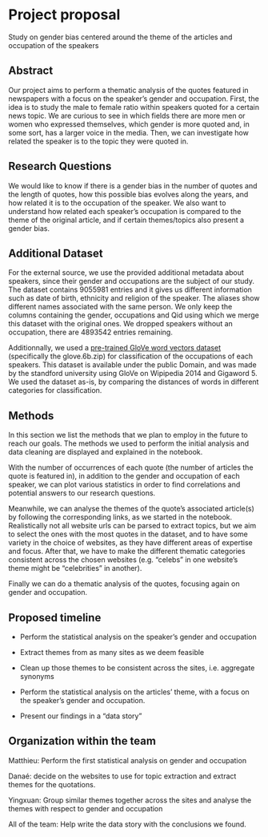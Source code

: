 # Project proposal
Study on gender bias centered around the theme of the articles and occupation of the speakers

## Abstract

Our project aims to perform a thematic analysis of the quotes featured in newspapers with a focus on the speaker’s gender and occupation. First, the idea is to study the male to female ratio within speakers quoted for a certain news topic. We are curious to see in which fields there are more men or women who expressed themselves, which gender is more quoted and, in some sort, has a larger voice in the media. Then, we can investigate how related the speaker is to the topic they were quoted in.

## Research Questions

We would like to know if there is a gender bias in the number of quotes and the length of quotes, how this possible bias evolves along the years, and how related it is to the occupation of the speaker. We also want to understand how related each speaker’s occupation is compared to the theme of the original article, and if certain themes/topics also present a gender bias.

## Additional Dataset

For the external source, we use the provided additional metadata about speakers, since their gender and occupations are the subject of our study. The dataset contains 9055981 entries and it gives us different information such as date of birth, ethnicity and religion of the speaker. The aliases show different names associated with the same person. We only keep the columns containing the gender, occupations and Qid using which we merge this dataset with the original ones. We dropped speakers without an occupation, there are ​​4893542 entries remaining.

Additionnally, we used a [pre-trained GloVe word vectors dataset](https://nlp.stanford.edu/projects/glove/) (specifically the glove.6b.zip) for classification of the occupations of each speakers. This dataset is available under the public Domain, and was made by the standford university using GloVe on Wipipedia 2014 and Gigaword 5. We used the dataset as-is, by comparing the distances of words in different categories for classification.

## Methods

In this section we list the methods that we plan to employ in the future to reach our goals. The methods we used to perform the initial analysis and data cleaning are displayed and explained in the notebook.

With the number of occurrences of each quote (the number of articles the quote is featured in), in addition to the gender and occupation of each speaker, we can plot various statistics in order to find correlations and potential answers to our research questions.

Meanwhile, we can analyse the themes of the quote’s associated article(s) by following the corresponding links, as we started in the notebook. Realistically not all website urls can be parsed to extract topics, but we aim to select the ones with the most quotes in the dataset, and to have some variety in the choice of websites, as they have different areas of expertise and focus. After that, we have to make the different thematic categories consistent across the chosen websites (e.g. “celebs” in one website’s theme might be “celebrities” in another). 

Finally we can do a thematic analysis of the quotes, focusing again on gender and occupation.

## Proposed timeline

- Perform the statistical analysis on the speaker’s gender and occupation

- Extract themes from as many sites as we deem feasible

- Clean up those themes to be consistent across the sites, i.e. aggregate synonyms

- Perform the statistical analysis on the articles’ theme, with a focus on the speaker’s gender and occupation.

- Present our findings in a “data story”

## Organization within the team

Matthieu: Perform the first statistical analysis on gender and occupation 

Danaé: decide on the websites to use for topic extraction and extract themes for the quotations.

Yingxuan: Group similar themes together across the sites and analyse the themes with respect to gender and occupation

All of the team: Help write the data story with the conclusions we found.


